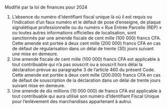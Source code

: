 Modifié par la loi de finances pour 2024
1) L’absence du numéro d’identifiant fiscal unique là où il est requis ou l’indication d’un faux numéro et le défaut de pose d’enseigne, de plaque signalétique professionnelle ou du numéro « Rue Entrée Parcelle (REP) » ou toutes autres informations officielles de localisation, sont sanctionnés par une amende fiscale de cent mille (100 000) francs CFA.
Cette amende est portée à deux cent mille (200 000) francs CFA en cas de défaut de régularisation dans un délai de trente (30) jours suivant une mise en demeure.
2) Une amende fiscale de cent mille (100 000) francs CFA est applicable à tout
contribuable  qui  n’a  pas  souscrit  ou  a  souscrit  hors  délai  la  déclaration  prévue  au paragraphe 3 de l’article 460 du présent Code.
Cette amende est portée à deux cent mille (200.000) francs CFA en cas de défaut de souscription de la déclaration dans un délai de trente jours suivant mise en demeure.
3) Une amende de dix millions (10 000 000) de francs CFA est applicable à tout
contribuable qui aura utilisé son numéro d’Identifiant Fiscal Unique pour l’enlèvement des marchandises appartenant à autrui.